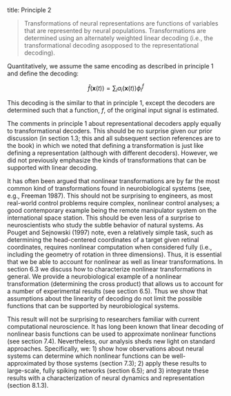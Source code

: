 title: Principle 2

> Transformations of neural representations are functions of variables
> that are represented by neural populations. Transformations are
> determined using an alternately weighted linear decoding (i.e., the
> transformational decoding asopposed to the representational
> decoding).

Quantitatively, we assume the same encoding as described in principle 1 and
define the decoding:

$$\hat{f}(\mathbf{x}(t)) = \sum_i a_i (\mathbf{x}(t)) \phi_i^f$$

This decoding is the similar to that in principle 1, except the decoders are
determined such that a function, $f$, of the original input signal is
estimated.

The comments in principle 1 about representational decoders apply equally to
transformational decoders. This should be no surprise given our prior
discussion (in section 1.3; this and all subsequent section references are to
the book) in which we noted that defining a transformation is just like
defining a representation (although with different decoders). However, we did
not previously emphasize the kinds of transformations that can be supported
with linear decoding.

It has often been argued that nonlinear transformations are by far the most
common kind of transformations found in neurobiological systems (see, e.g.,
Freeman 1987). This should not be surprising to engineers, as most real-world
control problems require complex, nonlinear control analyses; a good
contemporary example being the remote manipulator system on the international
space station. This should be even less of a surprise to neuroscientists who
study the subtle behavior of natural systems. As Pouget and Sejnowski (1997)
note, even a relatively simple task, such as determining the head-centered
coordinates of a target given retinal coordinates, requires nonlinear
computation when considered fully (i.e., including the geometry of rotation in
three dimensions). Thus, it is essential that we be able to account for
nonlinear as well as linear transformations. In section 6.3 we discuss how to
characterize nonlinear transformations in general. We provide a
neurobiological example of a nonlinear transformation (determining the cross
product) that allows us to account for a number of experimental results (see
section 6.5). Thus we show that assumptions about the linearity of decoding do
not limit the possible functions that can be supported by neurobiological
systems.

This result will not be surprising to researchers familiar with current
computational neuroscience. It has long been known that linear decoding of
nonlinear basis functions can be used to approximate nonlinear functions
(see section 7.4). Nevertheless, our analysis sheds new light on standard
approaches. Specifically, we: 1) show how observations about neural systems
can determine which nonlinear functions can be well-approximated by those
systems (section 7.3); 2) apply these results to large-scale, fully spiking
networks (section 6.5); and 3) integrate these results with a characterization
of neural dynamics and representation (section 8.1.3).
